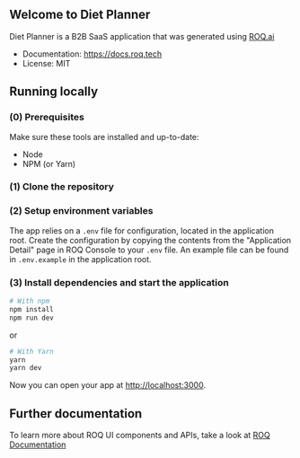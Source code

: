 ## Welcome to Diet Planner

Diet Planner is a B2B SaaS application that was generated using [ROQ.ai](https://roq.ai/)

- Documentation: https://docs.roq.tech
- License: MIT

## Running locally

### (0) Prerequisites

Make sure these tools are installed and up-to-date:

- Node
- NPM (or Yarn)

### (1) Clone the repository

### (2) Setup environment variables

The app relies on a `.env` file for configuration, located in the application root. 
Create the configuration by copying the contents from the "Application Detail" page in ROQ Console to your `.env` file. 
An example file can be found in `.env.example` in the application root.

### (3) Install dependencies and start the application

```bash
# With npm
npm install
npm run dev
```

or

```bash
# With Yarn
yarn
yarn dev
```

Now you can open your app at [http://localhost:3000](http://localhost:3000).

## Further documentation

To learn more about ROQ UI components and APIs, take a look at [ROQ Documentation](https://docs.roq.tech)

